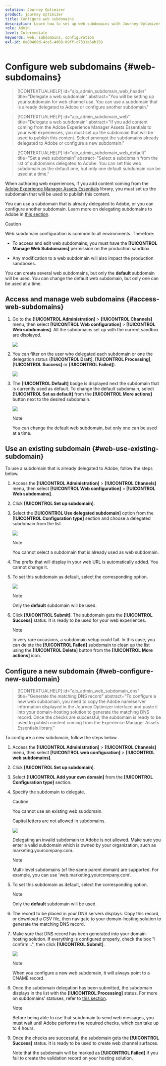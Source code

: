 ```yaml
---
solution: Journey Optimizer
product: journey optimizer
title: Configure web subdomains
description: Learn how to set up web subdomains with Journey Optimizer
role: Admin
level: Intermediate
keywords: web, subdomains, configuration
exl-id: 6e00466d-4ce5-4d80-89ff-c7331a5ab158
---
```

# Configure web subdomains {#web-subdomains}

>[!CONTEXTUALHELP]
>id="ajo_admin_subdomain_web_header"
>title="Delegate a web subdomain"
>abstract="You will be setting up your subdomain for web channel use. You can use a subdomain that is already delegated to Adobe or configure another subdomain."

>[!CONTEXTUALHELP]
>id="ajo_admin_subdomain_web"
>title="Delegate a web subdomain"
>abstract="If you add content coming from the Adobe Experience Manager Assets Essentials to your web experiences, you  must set up the subdomain that will be used to publish this content. Select amongst the subdomains already delegated to Adobe or configure a new subdomain."

>[!CONTEXTUALHELP]
>id="ajo_admin_subdomain_web_default"
>title="Set a web subdomain"
>abstract="Select a subdomain from the list of subdomains delegated to Adobe. You can set this web subdomain as the default one, but only one default subdomain can be used at a time."

When authoring web experiences, if you add content coming from the [Adobe Experience Manager Assets Essentials](../content-management/assets-essentials.md) library, you  must set up the subdomain that will be used to publish this content.

You can use a subdomain that is already delegated to Adobe, or you can configure another subdomain. Learn more on delegating subdomains to Adobe in [this section](../configuration/delegate-subdomain.md).

>[!CAUTION]
>
>Web subdomain configuration is common to all environments. Therefore:
>
>* To access and edit web subdomains, you must have the **[!UICONTROL Manage Web Subdomains]** permission on the production sandbox.
>
> * Any modification to a web subdomain will also impact the production sandboxes.

You can create several web subdomains, but only the **default** subdomain will be used. You can change the default web subdomain, but only one can be used at a time.

## Access and manage web subdomains {#access-web-subdomains}

1. Go to the **[!UICONTROL Administration]** > **[!UICONTROL Channels]** menu, then select **[!UICONTROL Web configuration]** > **[!UICONTROL Web subdomains]**. All the subdomains set up with the current sandbox are displayed.

    ![](assets/web-access-subdomains.png)

1. You can filter on the user who delegated each subdomain or one the delegation status (**[!UICONTROL Draft]**, **[!UICONTROL Processing]**, **[!UICONTROL Success]** or **[!UICONTROL Failed]**).

    ![](assets/web-filter-subdomains.png)

1. The **[!UICONTROL Default]** badge is displayed next the subdomain that is currently used as default. To change the default subdomain, select **[!UICONTROL Set as default]** from the **[!UICONTROL More actions]** button next to the desired subdomain.

    ![](assets/web-subdomain-default.png)

    >[!NOTE]
    >
    >You can change the default web subdomain, but only one can be used at a time.

## Use an existing subdomain {#web-use-existing-subdomain}

To use a subdomain that is already delegated to Adobe, follow the steps below.

1. Access the **[!UICONTROL Administration]** > **[!UICONTROL Channels]** menu, then select **[!UICONTROL Web configuration]** > **[!UICONTROL Web subdomains]**.

1. Click **[!UICONTROL Set up subdomain]**.

1. Select the **[!UICONTROL Use delegated subdomain]** option from the **[!UICONTROL Configuration type]** section and choose a delegated subdomain from the list.

    ![](assets/web-subdomain-details.png)

    >[!NOTE]
    >
    >You cannot select a subdomain that is already used as web subdomain.

1. The prefix that will display in your web URL is automatically added. You cannot change it.

1. To set this subdomain as default, select the corresponding option.

    ![](assets/web-subdomain-details-default.png)

    >[!NOTE]
    >
    >Only the **default** subdomain will be used.

1. Click **[!UICONTROL Submit]**. The subdomain gets the **[!UICONTROL Success]** status. It is ready to be used for your web experiences.

    >[!NOTE]
    >
    >In very rare occasions, a subdomain setup could fail. In this case, you can delete the **[!UICONTROL Failed]** subdomain to clean up the list using the **[!UICONTROL Delete]** button from the **[!UICONTROL More actions]** icon.

## Configure a new subdomain {#web-configure-new-subdomain}

>[!CONTEXTUALHELP]
>id="ajo_admin_web_subdomain_dns"
>title="Generate the matching DNS record"
>abstract="To configure a new web subdomain, you need to copy the Adobe nameserver information displayed in the Journey Optimizer interface and paste it into your domain-hosting solution to generate the matching DNS record. Once the checks are successful, the subdomain is ready to be used to publish content coming from the Experience Manager Assets Essentials library."

To configure a new subdomain, follow the steps below.

1. Access the **[!UICONTROL Administration]** > **[!UICONTROL Channels]** menu, then select **[!UICONTROL web configuration]** > **[!UICONTROL web subdomains]**.

1. Click **[!UICONTROL Set up subdomain]**.

1. Select **[!UICONTROL Add your own domain]** from the **[!UICONTROL Configuration type]** section.

1. Specify the subdomain to delegate.

    >[!CAUTION]
    >
    >You cannot use an existing web subdomain.
    >
    >Capital letters are not allowed in subdomains.

    ![](assets/web-add-your-own-domain.png)
    
    Delegating an invalid subdomain to Adobe is not allowed. Make sure you enter a valid subdomain which is owned by your organization, such as marketing.yourcompany.com.
    
    >[!NOTE]
    >
    >Multi-level subdomains (of the same parent domain) are supported. For example, you can use 'web.marketing.yourcompany.com'.

1. To set this subdomain as default, select the corresponding option.

    >[!NOTE]
    >
    >Only the **default** subdomain will be used.

1. The record to be placed in your DNS servers displays. Copy this record, or download a CSV file, then navigate to your domain-hosting solution to generate the matching DNS record.

1. Make sure that DNS record has been generated into your domain-hosting solution. If everything is configured properly, check the box "I confirm...", then click **[!UICONTROL Submit]**.

    ![](assets/web-add-your-own-domain-confirm.png)

    >[!NOTE]
    >
    >When you configure a new web subdomain, it will always point to a CNAME record.

1. Once the subdomain delegation has been submitted, the subdomain displays in the list with the **[!UICONTROL Processing]** status. For more on subdomains' statuses, refer to [this section](../configuration/about-subdomain-delegation.md#access-delegated-subdomains).<!--Same statuses?-->

    >[!NOTE]
    >
    >Before being able to use that subdomain to send web messages, you must wait until Adobe performs the required checks, which can take up to 4 hours.

1. Once the checks are successful, the subdomain gets the **[!UICONTROL Success]** status. It is ready to be used to create web channel surfaces.

    Note that the subdomain will be marked as **[!UICONTROL Failed]** if you fail to create the validation record on your hosting solution.


<!--
Only a subdomain with the **[!UICONTROL Success]** status can be set as default.
You cannot delete a subdomain with the **[!UICONTROL Processing]** status.
-->
